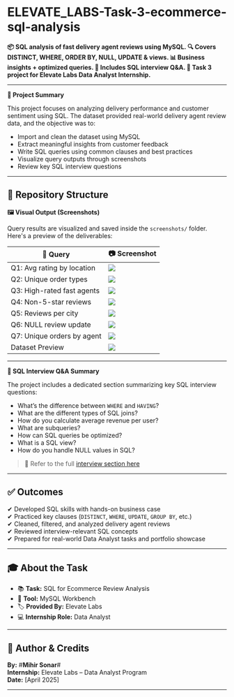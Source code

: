 # ELEVATE_LABS-Task-3-ecommerce-sql-analysis #
**📦 SQL analysis of fast delivery agent reviews using MySQL. 
🔍 Covers DISTINCT, WHERE, ORDER BY, NULL, UPDATE &amp; views. 
📊 Business insights + optimized queries. 
🎯 Includes SQL interview Q&amp;A. 
🚀 Task 3 project for Elevate Labs Data Analyst Internship.**

---

**🧠 Project Summary**

This project focuses on analyzing delivery performance and customer sentiment using SQL. The dataset provided real-world delivery agent review data, and the objective was to:

- Import and clean the dataset using MySQL
- Extract meaningful insights from customer feedback
- Write SQL queries using common clauses and best practices
- Visualize query outputs through screenshots
- Review key SQL interview questions

---

## 📂 Repository Structure



**🖼️ Visual Output (Screenshots)**

Query results are visualized and saved inside the `screenshots/` folder.  
Here's a preview of the deliverables:

| 🔢 Query | 📷 Screenshot |
|---------|---------------|
| Q1: Avg rating by location | ![](screenshots/Q1.jpg) |
| Q2: Unique order types     | ![](screenshots/Q2.jpg) |
| Q3: High-rated fast agents | ![](screenshots/Q3.jpg) |
| Q4: Non-5-star reviews     | ![](screenshots/Q4.jpg) |
| Q5: Reviews per city       | ![](screenshots/Q5.jpg) |
| Q6: NULL review update     | ![](screenshots/Q6.jpg) |
| Q7: Unique orders by agent | ![](screenshots/Q7.jpg) |
| Dataset Preview            | ![](screenshots/Reviews_Datasets.jpg) |

---

**💼 SQL Interview Q&A Summary**

The project includes a dedicated section summarizing key SQL interview questions:

- What’s the difference between `WHERE` and `HAVING`?
- What are the different types of SQL joins?
- How do you calculate average revenue per user?
- What are subqueries?
- How can SQL queries be optimized?
- What is a SQL view?
- How do you handle NULL values in SQL?

> 🔗 Refer to the full [interview section here](#-sql-overview--interview-qa-summary)

---

## ✅ Outcomes

✔ Developed SQL skills with hands-on business case  
✔ Practiced key clauses (`DISTINCT`, `WHERE`, `UPDATE`, `GROUP BY`, etc.)  
✔ Cleaned, filtered, and analyzed delivery agent reviews  
✔ Reviewed interview-relevant SQL concepts  
✔ Prepared for real-world Data Analyst tasks and portfolio showcase

---

## 🎓 About the Task

- 📚 **Task:** SQL for Ecommerce Review Analysis  
- 🧪 **Tool:** MySQL Workbench  
- 🏷️ **Provided By:** Elevate Labs  
- 💻 **Internship Role:** Data Analyst

---

## 📌 Author & Credits

**By:** #**Mihir Sonar**#  
**Internship:** Elevate Labs – Data Analyst Program  
**Date:** [April 2025]

---



